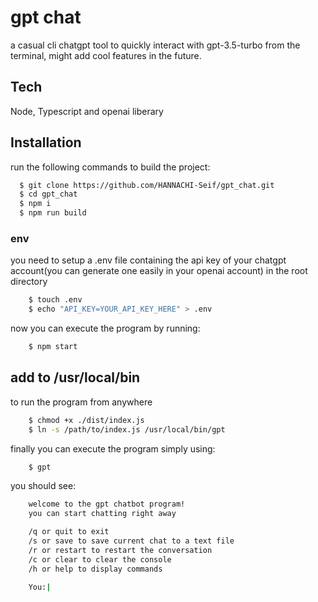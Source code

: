 
# gpt chat

a casual cli chatgpt tool to quickly interact with gpt-3.5-turbo from the terminal, might add cool features in the future.



## Tech 

Node, Typescript and openai liberary

## Installation

run the following commands to build the project:

```bash
  $ git clone https://github.com/HANNACHI-Seif/gpt_chat.git
  $ cd gpt_chat
  $ npm i
  $ npm run build

```
### env

you need to setup a .env file containing the api key of your chatgpt account(you can generate one easily in your openai account) in the root directory 

```bash
    $ touch .env
    $ echo "API_KEY=YOUR_API_KEY_HERE" > .env
```

now you can execute the program by running:
```bash
    $ npm start

```
## add to /usr/local/bin

to run the program from anywhere

```bash
    $ chmod +x ./dist/index.js
    $ ln -s /path/to/index.js /usr/local/bin/gpt
```

finally you can execute the program simply using:
```bash
    $ gpt
```
you should see:

```bash
    welcome to the gpt chatbot program!
    you can start chatting right away

    /q or quit to exit
    /s or save to save current chat to a text file
    /r or restart to restart the conversation
    /c or clear to clear the console
    /h or help to display commands

    You:| 
```